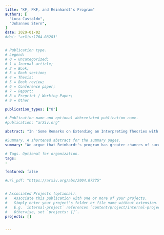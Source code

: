 ```yaml
---
title: "KF, PKF, and Reinhardt's Program"
authors: [
  "Luca Castaldo",
  "Johannes Stern",
]
date: 2020-01-02
#doi: "arXiv:1704.08283"


# Publication type.
# Legend:
# 0 = Uncategorized;
# 1 = Journal article;
# 2 = Book;
# 3 = Book section;
# 4 = Thesis;
# 5 = Book review;
# 6 = Conference paper;
# 7 = Report;
# 8 = Preprint / Working Paper;
# 9 = Other

publication_types: ["8"]

# Publication name and optional abbreviated publication name.
#publication: "arXiv.org"

abstract: "In 'Some Remarks on Extending an Interpreting Theories with a Partial Truth Predicate' Reinhardt (1986) famously proposed an instrumentalist interpretation of the truth theory Kripke-Feferman (KF) in analogy to Hilbert’s program. Reinhardt suggested to view KF as a tool for generating 'the significant part of KF', that is, as a tool for deriving sentences of the form Tφ. The constitutive question of Reinhardt’s program was whether it was possible 'to justify the use of nonsignificant sentences entirely within the framework of significant sentences'? This question was answered negatively by Halbach and Horsten (2006) but we argue that under a more careful interpretation the question may receive a positive answer. To this end, we propose to shift attention from KF-provably true sentences to KF-provably true inferences, that is, we shall identify the significant part of KF with the set of pairs ⟨Γ, ∆⟩, such that KF proves that if all members of Γ are true, at least one member of ∆ is true. In way of addressing Reinhardt’s question we show that the provably true inferences of KF coincide with the provable sequents of the theory Partial Kripke Feferman (PKF)."

#Summary. A shortened abstract for the summary pages.
summary: "We argue that Reinhardt's program has greater chances of success than suggested in the relevant literature."

# Tags. Optional for organization.
tags:
-

featured: false

#url_pdf: "https://arxiv.org/abs/2004.07275"


# Associated Projects (optional).
#   Associate this publication with one or more of your projects.
#   Simply enter your project's folder or file name without extension.
#   E.g. `internal-project` references `content/project/internal-project/index.md`.
#   Otherwise, set `projects: []`.
projects: []


---
```

